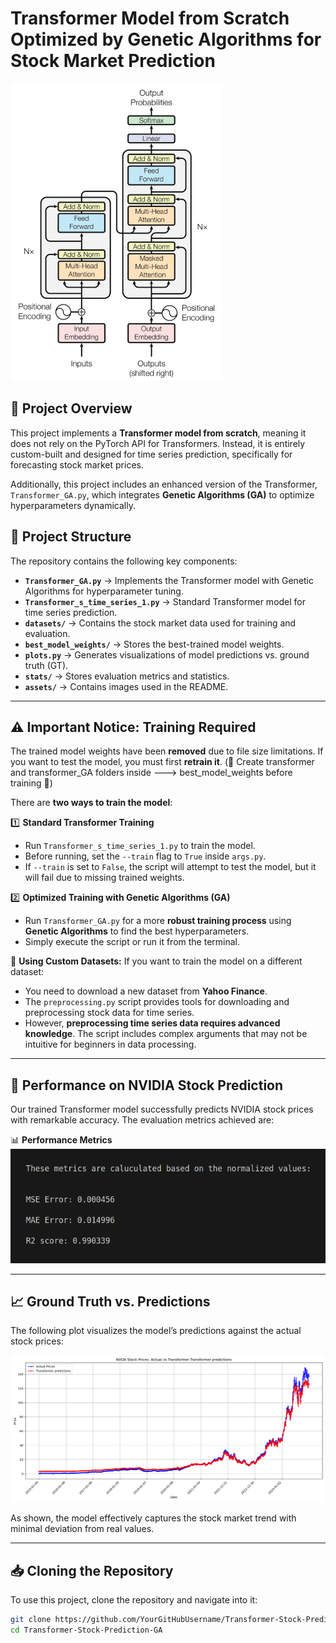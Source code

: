 # Transformer Model from Scratch Optimized by Genetic Algorithms for Stock Market Prediction

![Transformer Structure](assets/transformer_structure.png)

## 📌 Project Overview

This project implements a **Transformer model from scratch**, meaning it does not rely on the PyTorch API for Transformers. Instead, it is entirely custom-built and designed for time series prediction, specifically for forecasting stock market prices.

Additionally, this project includes an enhanced version of the Transformer, `Transformer_GA.py`, which integrates **Genetic Algorithms (GA)** to optimize hyperparameters dynamically.

## 📂 Project Structure

The repository contains the following key components:

- **`Transformer_GA.py`** → Implements the Transformer model with Genetic Algorithms for hyperparameter tuning.
- **`Transformer_s_time_series_1.py`** → Standard Transformer model for time series prediction.
- **`datasets/`** → Contains the stock market data used for training and evaluation.
- **`best_model_weights/`** → Stores the best-trained model weights.
- **`plots.py`** → Generates visualizations of model predictions vs. ground truth (GT).
- **`stats/`** → Stores evaluation metrics and statistics.
- **`assets/`** → Contains images used in the README.

---

## ⚠️ **Important Notice: Training Required**
The trained model weights have been **removed** due to file size limitations. If you want to test the model, you must first **retrain it**.
(🚨 Create transformer and transformer_GA folders inside ---> best_model_weights before training 🚨)

There are **two ways to train the model**:

1️⃣ **Standard Transformer Training** 
- Run `Transformer_s_time_series_1.py` to train the model. 
- Before running, set the `--train` flag to `True` inside `args.py`. 
- If `--train` is set to `False`, the script will attempt to test the model, but it will fail due to missing trained weights.

2️⃣ **Optimized Training with Genetic Algorithms (GA)** 
- Run `Transformer_GA.py` for a more **robust training process** using **Genetic Algorithms** to find the best hyperparameters. 
- Simply execute the script or run it from the terminal.

🚨 **Using Custom Datasets:** 
If you want to train the model on a different dataset: 
- You need to download a new dataset from **Yahoo Finance**. 
- The `preprocessing.py` script provides tools for downloading and preprocessing stock data for time series. 
- However, **preprocessing time series data requires advanced knowledge**. The script includes complex arguments that may not be intuitive for beginners in data processing.

---

## 🚀 **Performance on NVIDIA Stock Prediction**

Our trained Transformer model successfully predicts NVIDIA stock prices with remarkable accuracy. The evaluation metrics achieved are:

📊 **Performance Metrics**
![Performance Results](assets/performance_results.png)

---

## 📈 **Ground Truth vs. Predictions**
The following plot visualizes the model’s predictions against the actual stock prices:

![GT vs Predictions](assets/transformer__GTs_vs_Preds.png)

As shown, the model effectively captures the stock market trend with minimal deviation from real values.

---

## 📥 **Cloning the Repository**
To use this project, clone the repository and navigate into it:

```bash
git clone https://github.com/YourGitHubUsername/Transformer-Stock-Prediction-GA.git
cd Transformer-Stock-Prediction-GA


